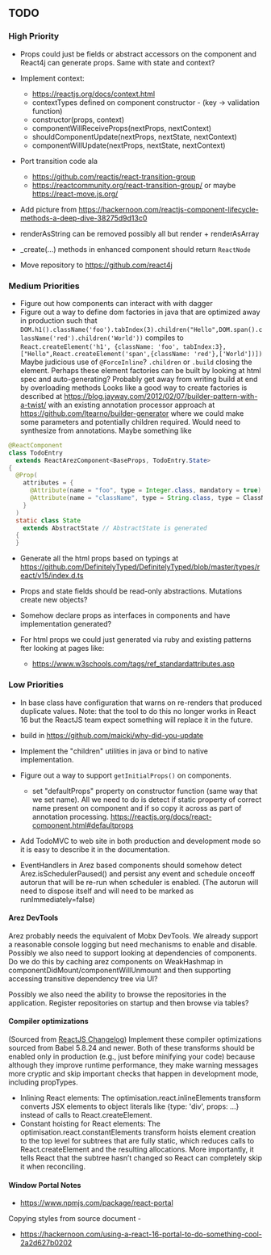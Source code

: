 ## TODO

### High Priority

* Props could just be fields or abstract accessors on the component and React4j can generate props. Same with
  state and context?

* Implement context:
  - https://reactjs.org/docs/context.html
  - contextTypes defined on component constructor - (key -> validation function)
  - constructor(props, context)
  - componentWillReceiveProps(nextProps, nextContext)
  - shouldComponentUpdate(nextProps, nextState, nextContext)
  - componentWillUpdate(nextProps, nextState, nextContext)

* Port transition code ala
  - https://github.com/reactjs/react-transition-group
  - https://reactcommunity.org/react-transition-group/
  or maybe https://react-move.js.org/

* Add picture from https://hackernoon.com/reactjs-component-lifecycle-methods-a-deep-dive-38275d9d13c0

* renderAsString can be removed possibly all but render + renderAsArray

* _create(...) methods in enhanced component should return `ReactNode`

* Move repository to https://github.com/react4j

### Medium Priorities

* Figure out how components can interact with with dagger
* Figure out a way to define dom factories in java that are optimized away in production such that
   `DOM.h1().className('foo').tabIndex(3).children("Hello",DOM.span().className('red').children('World'))`
   compiles to `React.createElement('h1', {className: 'foo', tabIndex:3},["Hello",React.createElement('span',{className: 'red'},['World'])])`
   Maybe judicious use of `@ForceInline`? `.children` or `.build` closing the element. Perhaps these
   element factories can be built by looking at html spec and auto-generating? Probably get away from writing build
   at end by overloading methods
   Looks like a good way to create factories is described at https://blog.jayway.com/2012/02/07/builder-pattern-with-a-twist/
   with an existing annotation processor approach at https://github.com/ltearno/builder-generator where we could make some
   parameters and potentially children required. Would need to synthesize from annotations. Maybe something like

```java
@ReactComponent
class TodoEntry
  extends ReactArezComponent<BaseProps, TodoEntry.State>
{
  @Prop(
    attributes = {
      @Attribute(name = "foo", type = Integer.class, mandatory = true),
      @Attribute(name = "className", type = String.class, type = ClassNameAttribute.class )
    }
  )
  static class State
    extends AbstractState // AbstractState is generated
  {
  }
```

* Generate all the html props based on typings at https://github.com/DefinitelyTyped/DefinitelyTyped/blob/master/types/react/v15/index.d.ts
* Props and state fields should be read-only abstractions. Mutations create new objects?
* Somehow declare props as interfaces in components and have implementation generated?

* For html props we could just generated via ruby and existing patterns fter looking at pages like:
  - https://www.w3schools.com/tags/ref_standardattributes.asp

### Low Priorities

* In base class have configuration that warns on re-renders that produced duplicate values. Note: that the tool to do
  this no longer works in React 16 but the ReactJS team expect something will replace it in the future.
* build in https://github.com/maicki/why-did-you-update
* Implement the "children" utilities in java or bind to native implementation.
* Figure out a way to support `getInitialProps()` on components.
  - set "defaultProps" property on constructor function (same way that we set name). All we need to do is detect
    if static property of correct name present on component and if so copy it across as part of annotation processing.
    https://reactjs.org/docs/react-component.html#defaultprops

* Add TodoMVC to web site in both production and development mode so it is easy to describe it in the documentation.

* EventHandlers in Arez based components should somehow detect Arez.isSchedulerPaused() and persist any event and
  schedule onceoff autorun that will be re-run when scheduler is enabled. (The autorun will need to dispose itself
  and will need to be marked as runImmediately=false)

#### Arez DevTools

Arez probably needs the equivalent of Mobx DevTools. We already support a reasonable console logging but need
mechanisms to enable and disable. Possibly we also need to support looking at dependencies of components. Do we
do this by caching arez components on WeakHashmap in componentDidMount/componentWillUnmount and then supporting
accessing transitive dependency tree via UI?

Possibly we also need the ability to browse the repositories in the application. Register repositories on
startup and then browse via tables?

#### Compiler optimizations

(Sourced from [ReactJS Changelog](https://reactjs.org/blog/2015/10/07/react-v0.14.html#compiler-optimizations))
Implement these compiler optimizations sourced from Babel 5.8.24 and newer. Both of these transforms should be enabled
only in production (e.g., just before minifying your code) because although they improve runtime performance, they make
warning messages more cryptic and skip important checks that happen in development mode, including propTypes.

* Inlining React elements: The optimisation.react.inlineElements transform converts JSX elements to object literals
  like {type: 'div', props: ...} instead of calls to React.createElement.
* Constant hoisting for React elements: The optimisation.react.constantElements transform hoists element creation to
  the top level for subtrees that are fully static, which reduces calls to React.createElement and the resulting
  allocations. More importantly, it tells React that the subtree hasn’t changed so React can completely skip it
  when reconciling.


#### Window Portal Notes

* https://www.npmjs.com/package/react-portal

Copying styles from source document -

* https://hackernoon.com/using-a-react-16-portal-to-do-something-cool-2a2d627b0202
